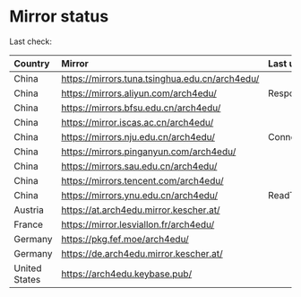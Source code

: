<script src="./time.js"></script>
# Mirror status
Last check: <script type="text/javascript">localize(1666165741.2957325);</script>

|Country|Mirror|Last update|
|:------|:-----|:----------|
|China|https://mirrors.tuna.tsinghua.edu.cn/arch4edu/|<script type="text/javascript">localize(1666120708);</script>|
|China|https://mirrors.aliyun.com/arch4edu/|Response 404|
|China|https://mirrors.bfsu.edu.cn/arch4edu/|<script type="text/javascript">localize(1666120708);</script>|
|China|https://mirror.iscas.ac.cn/arch4edu/|<script type="text/javascript">localize(1666120708);</script>|
|China|https://mirrors.nju.edu.cn/arch4edu/|ConnectTimeout|
|China|https://mirrors.pinganyun.com/arch4edu/|<script type="text/javascript">localize(1666120708);</script>|
|China|https://mirrors.sau.edu.cn/arch4edu/|<script type="text/javascript">localize(1650446957);</script>|
|China|https://mirrors.tencent.com/arch4edu/|<script type="text/javascript">localize(1666120708);</script>|
|China|https://mirrors.ynu.edu.cn/arch4edu/|ReadTimeout|
|Austria|https://at.arch4edu.mirror.kescher.at/|<script type="text/javascript">localize(1666120708);</script>|
|France|https://mirror.lesviallon.fr/arch4edu/|<script type="text/javascript">localize(1666120708);</script>|
|Germany|https://pkg.fef.moe/arch4edu/|<script type="text/javascript">localize(1666120708);</script>|
|Germany|https://de.arch4edu.mirror.kescher.at/|<script type="text/javascript">localize(1666120708);</script>|
|United States|https://arch4edu.keybase.pub/|<script type="text/javascript">localize(1666120708);</script>|

<script src="./tablefilter/tablefilter.js"></script>
<script src="./table.js"></script>